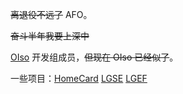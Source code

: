 ~~离退役不远了~~ AFO。

~~奋斗半年我要上深中~~

[OIso](https://www.oiso.cf/) 开发组成员，~~但现在 OIso 已经似了~~。

一些项目：[HomeCard](https://github.com/hyc-official/HomeCard) [LGSE](https://lgse.hycqwq.top/) [LGEF](https://lgef.hycqwq.top/)

